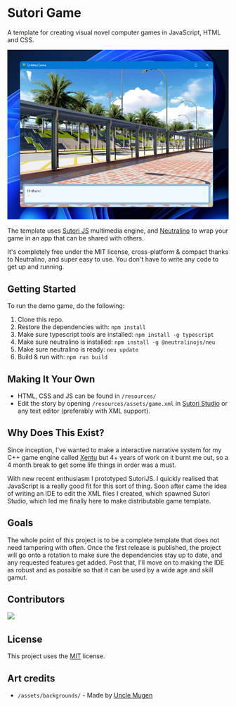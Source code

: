 # Sutori Game

A template for creating visual novel computer games in JavaScript, HTML and CSS.

![Screenshot of the Sutori Game Window](https://github.com/sutori-project/sutori-game/blob/main/screenshot.png?raw=true)

The template uses [Sutori JS](https://github.com/sutori-project/sutori-js) multimedia
engine, and [Neutralino](https://neutralino.js.org/) to wrap your game in an app
that can be shared with others.

It's completely free under the MIT license, cross-platform & compact thanks
to Neutralino, and super easy to use. You don't have to write any code to get up
and running.

## Getting Started

To run the demo game, do the following:

1. Clone this repo.
2. Restore the dependencies with: `npm install`
2. Make sure typescript tools are installed: `npm install -g typescript`
3. Make sure neutralino is installed: `npm install -g @neutralinojs/neu`
4. Make sure neutralino is ready: `neu update` 
5. Build & run with: `npm run build`

## Making It Your Own

- HTML, CSS and JS can be found in `/resources/`
- Edit the story by opening `/resources/assets/game.xml` in [Sutori Studio](https://github.com/sutori-project/sutori-studio) or any text editor (preferably with XML support).

## Why Does This Exist?

Since inception, I've wanted to make a interactive narrative system for my C++
game engine called [Xentu](https://xentu.net) but 4+ years of work on it burnt
me out, so a 4 month break to get some life things in order was a must.

With new recent enthusiasm I prototyped SutoriJS. I quickly realised that JavaScript
is a really good fit for this sort of thing. Soon after came the idea of writing
an IDE to edit the XML files I created, which spawned Sutori Studio, which led me
finally here to make distributable game template.

## Goals

The whole point of this project is to be a complete template that does not need
tampering with often. Once the first release is published, the project will go
onto a rotation to make sure the dependencies stay up to date, and any requested
features get added. Post that, I'll move on to making the IDE as robust and as
possible so that it can be used by a wide age and skill gamut.

## Contributors

<a href="https://github.com/sutori-project/sutori-game/graphs/contributors">
  <img src="https://contrib.rocks/image?repo=sutori-project/sutori-js" />
</a>

## License

This project uses the [MIT](LICENSE) license.

## Art credits

- `/assets/backgrounds/` - Made by [Uncle Mugen](https://lemmasoft.renai.us/forums/viewtopic.php?f=52&t=17302)